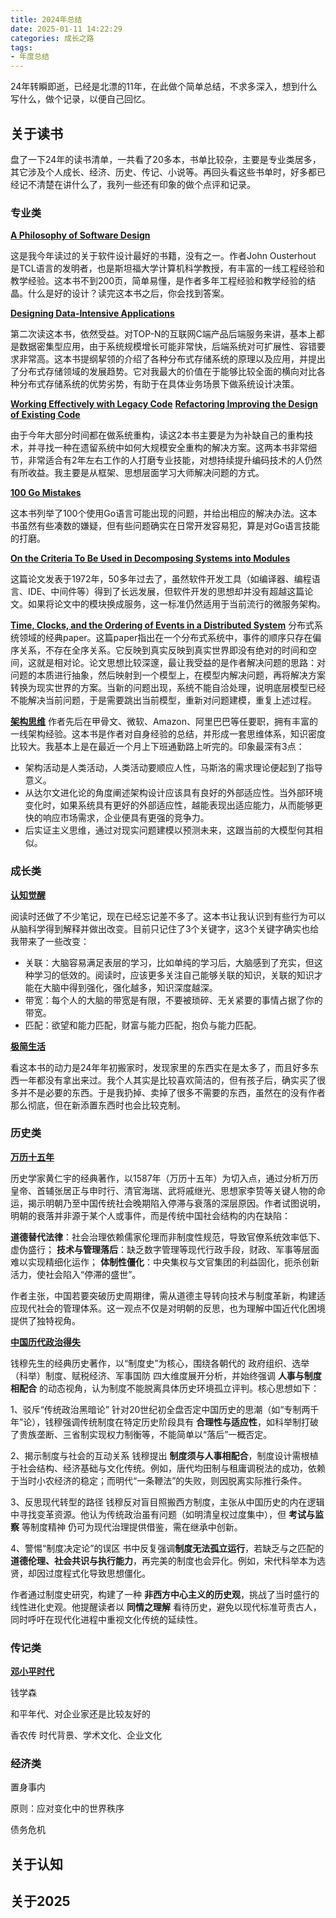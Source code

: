 ```yaml
---
title: 2024年总结
date: 2025-01-11 14:22:29
categories: 成长之路
tags: 
- 年度总结
---
```


24年转瞬即逝，已经是北漂的11年，在此做个简单总结，不求多深入，想到什么写什么，做个记录，以便自己回忆。

## 关于读书

盘了一下24年的读书清单，一共看了20多本，书单比较杂，主要是专业类居多，其它涉及个人成长、经济、历史、传记、小说等。再回头看这些书单时，好多都已经记不清楚在讲什么了，我列一些还有印象的做个点评和记录。

### 专业类

**[A Philosophy of Software Design](https://milkov.tech/assets/psd.pdf)**

这是我今年读过的关于软件设计最好的书籍，没有之一。作者John Ousterhout 是TCL语言的发明者，也是斯坦福大学计算机科学教授，有丰富的一线工程经验和教学经验。这本书不到200页，简单易懂，是作者多年工程经验和教学经验的结晶。什么是好的设计？读完这本书之后，你会找到答案。

**[Designing Data-Intensive Applications](https://item.jd.com/12437624.html)**

第二次读这本书，依然受益。对TOP-N的互联网C端产品后端服务来讲，基本上都是数据密集型应用，由于系统规模增长可能非常快，后端系统对可扩展性、容错要求非常高。这本书提纲挈领的介绍了各种分布式存储系统的原理以及应用，并提出了分布式存储领域的发展趋势。它对我最大的价值在于能够比较全面的横向对比各种分布式存储系统的优势劣势，有助于在具体业务场景下做系统设计决策。

**[Working Effectively with Legacy Code](https://dl.ebooksworld.ir/motoman/Working.Effectively.with.Legacy.Code..www.EBooksWorld.ir.pdf)**
**[Refactoring Improving the Design of Existing Code](https://silab.fon.bg.ac.rs/wp-content/uploads/2016/10/Refactoring-Improving-the-Design-of-Existing-Code-Addison-Wesley-Professional-1999.pdf)**

由于今年大部分时间都在做系统重构，读这2本书主要是为为补缺自己的重构技术，并寻找一种在遗留系统中如何大规模安全重构的解决方案。这两本书非常细节，非常适合有2年左右工作的人打磨专业技能，对想持续提升编码技术的人仍然有所收益。我主要是从框架、思想层面学习大师解决问题的方式。

**[100 Go Mistakes](https://item.jd.com/10094855059099.html)**

这本书列举了100个使用Go语言可能出现的问题，并给出相应的解决办法。这本书虽然有些凑数的嫌疑，但有些问题确实在日常开发容易犯，算是对Go语言技能的打磨。

**[On the Criteria To Be Used in Decomposing Systems into Modules](https://dl.acm.org/doi/10.1145/361598.361623)**

这篇论文发表于1972年，50多年过去了，虽然软件开发工具（如编译器、编程语言、IDE、中间件等）得到了长远发展，但软件开发的思想却并没有超越这篇论文。如果将论文中的模块换成服务，这一标准仍然适用于当前流行的微服务架构。

**[Time, Clocks, and the Ordering of Events in a Distributed System](https://lamport.azurewebsites.net/pubs/time-clocks.pdf)**
分布式系统领域的经典paper。这篇paper指出在一个分布式系统中，事件的顺序只存在偏序关系，不存在全序关系。它反映到真实反映到真实世界即没有绝对的时间和空间，这就是相对论。论文思想比较深邃，最让我受益的是作者解决问题的思路：对问题的本质进行抽象，然后映射到一个模型上，在模型内解决问题，再将解决方案转换为现实世界的方案。当新的问题出现，系统不能自洽处理，说明底层模型已经不能解决当前问题，于是需要跳出当前模型，重新对问题建模，重复上述过程。

**[架构思维](https://item.jd.com/14019725.html)**
作者先后在甲骨文、微软、Amazon、阿里巴巴等任要职，拥有丰富的一线架构经验。这本书是作者对自身经验的总结，并形成一套思维体系，知识密度比较大。我基本上是在最近一个月上下班通勤路上听完的。印象最深有3点：

- 架构活动是人类活动，人类活动要顺应人性，马斯洛的需求理论便起到了指导意义。
- 从达尔文进化论的角度阐述架构设计应该具有良好的外部适应性。当外部环境变化时，如果系统具有更好的外部适应性，越能表现出适应能力，从而能够更快的响应市场需求，企业便具有更强的竞争力。
- 后实证主义思维，通过对现实问题建模以预测未来，这跟当前的大模型何其相似。

### 成长类

**[认知觉醒](https://item.jd.com/12715627.html)**

阅读时还做了不少笔记，现在已经忘记差不多了。这本书让我认识到有些行为可以从脑科学得到解释并做出改变。目前只记住了3个关键字，这3个关键字确实也给我带来了一些改变：

- 关联：大脑容易满足表层的学习，比如单纯的学习后，大脑感到了充实，但这种学习的低效的。阅读时，应该更多关注自己能够关联的知识，关联的知识才能在大脑中得到强化，强化越多，知识深度越深。
- 带宽：每个人的大脑的带宽是有限，不要被琐碎、无关紧要的事情占据了你的带宽。
- 匹配：欲望和能力匹配，财富与能力匹配，抱负与能力匹配。

**[极简生活](https://item.jd.com/10119362760244.html)**

看这本书的动力是24年年初搬家时，发现家里的东西实在是太多了，而且好多东西一年都没有拿出来过。我个人其实是比较喜欢简洁的，但有孩子后，确实买了很多并不是必要的东西。于是我扔掉、卖掉了很多不需要的东西，虽然在的没有作者那么彻底，但在新添置东西时也会比较克制。

### 历史类

**[万历十五年](https://item.jd.com/12232383.html)**

历史学家黄仁宇的经典著作，以1587年（万历十五年）为切入点，通过分析万历皇帝、首辅张居正与申时行、清官海瑞、武将戚继光、思想家李贽等关键人物的命运，揭示明朝乃至中国传统社会晚期陷入停滞与衰落的深层原因。作者试图说明，明朝的衰落并非源于某个人或事件，而是传统中国社会结构的内在缺陷：

**道德替代法律**：社会治理依赖儒家伦理而非制度性规范，导致官僚系统效率低下、虚伪盛行；
**技术与管理落后**：缺乏数字管理等现代行政手段，财政、军事等层面难以实现精细化运作；
**体制性僵化**：中央集权与文官集团的利益固化，扼杀创新活力，使社会陷入“停滞的盛世”。

作者主张，中国若要突破历史周期律，需从道德主导转向技术与制度革新，构建适应现代社会的管理体系。这一观点不仅是对明朝的反思，也为理解中国近代化困境提供了独特视角。

**[中国历代政治得失](https://item.jd.com/13086968.html)**

钱穆先生的经典历史著作，以“制度史”为核心，围绕各朝代的 政府组织、选举（科举）制度、赋税经济、军事国防 四大维度展开分析，并始终强调 **人事与制度相配合** 的动态视角，认为制度不能脱离具体历史环境孤立评判。核心思想如下：

1、驳斥“传统政治黑暗论”
针对20世纪初全盘否定中国历史的思潮（如“专制两千年”论），钱穆强调传统制度在特定历史阶段具有 **合理性与适应性**，如科举制打破了贵族垄断、三省制实现权力制衡等，不能简单以“落后”一概否定。

2、揭示制度与社会的互动关系
钱穆提出 **制度须与人事相配合**，制度设计需根植于社会结构、经济基础与文化传统。例如，唐代均田制与租庸调税法的成功，依赖于当时小农经济的稳定；而明代“一条鞭法”的失败，则因脱离实际推行条件。

3、反思现代转型的路径
钱穆反对盲目照搬西方制度，主张从中国历史的内在逻辑中寻找变革资源。他认为传统政治虽有问题（如明清皇权过度集中），但 **考试与监察** 等制度精神 仍可为现代治理提供借鉴，需在继承中创新。

4、警惕“制度决定论”的误区
书中反复强调**制度无法孤立运行**，若缺乏与之匹配的 **道德伦理、社会共识与执行能力**，再完美的制度也会异化。例如，宋代科举本为选贤，却因过度程式化导致思想僵化。

作者通过制度史研究，构建了一种 **非西方中心主义的历史观**，挑战了当时盛行的线性进化史观。他提醒读者以 **同情之理解** 看待历史，避免以现代标准苛责古人，同时呼吁在现代化进程中重视文化传统的延续性。

### 传记类

**[邓小平时代](https://item.jd.com/11140980.html)**

钱学森

和平年代、对企业家还是比较友好的

香农传
时代背景、学术文化、企业文化

### 经济类

置身事内

原则：应对变化中的世界秩序

债务危机

## 关于认知

## 关于2025

